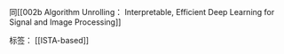 同[[002b Algorithm Unrolling： Interpretable, Efficient Deep Learning for Signal and Image Processing]]

标签： [[ISTA-based]]